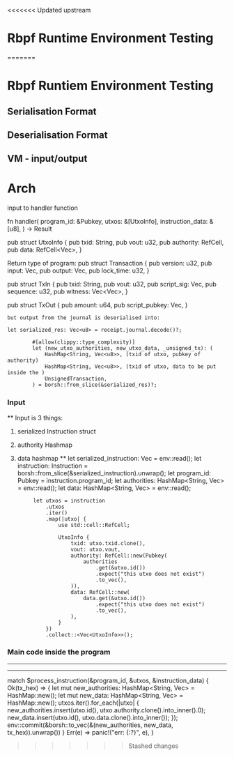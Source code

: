 <<<<<<< Updated upstream
# Rbpf Runtime Environment Testing
=======
# Rbpf Runtiem Environment Testing

## Serialisation Format

## Deserialisation Format

## VM - input/output

# Arch

input to handler function

fn handler(
    program_id: &Pubkey,
    utxos: &[UtxoInfo],
    instruction_data: &[u8],
) -> Result<Transaction>

pub struct UtxoInfo {
    pub txid: String,
    pub vout: u32,
    pub authority: RefCell<Pubkey>,
    pub data: RefCell<Vec<u8>>,
}

Return type of program:
pub struct Transaction {
    pub version: u32,
    pub input: Vec<TxIn>,
    pub output: Vec<TxOut>,
    pub lock_time: u32,
}

pub struct TxIn {
    pub txid: String,
    pub vout: u32,
    pub script_sig: Vec<u8>,
    pub sequence: u32,
    pub witness: Vec<Vec<u8>>,
}

pub struct TxOut {
    pub amount: u64,
    pub script_pubkey: Vec<u8>,
}

```
but output from the journal is deserialised into:

let serialized_res: Vec<u8> = receipt.journal.decode()?;

        #[allow(clippy::type_complexity)]
        let (new_utxo_authorities, new_utxo_data, _unsigned_tx): (
            HashMap<String, Vec<u8>>, (txid of utxo, pubkey of authority)
            HashMap<String, Vec<u8>>, (txid of utxo, data to be put inside the )
            UnsignedTransaction,
        ) = borsh::from_slice(&serialized_res)?;
```

### Input 
** 
Input is 3 things: 
1. serialized Instruction struct
2. authority Hashmap
3. data hashmap
**
            let serialized_instruction: Vec<u8> = env::read();
            let instruction: Instruction = borsh::from_slice(&serialized_instruction).unwrap();
            let program_id: Pubkey = instruction.program_id;
            let authorities: HashMap<String, Vec<u8>> = env::read();
            let data: HashMap<String, Vec<u8>> = env::read();

            let utxos = instruction
                .utxos
                .iter()
                .map(|utxo| {
                    use std::cell::RefCell;

                    UtxoInfo {
                        txid: utxo.txid.clone(),
                        vout: utxo.vout,
                        authority: RefCell::new(Pubkey(
                            authorities
                                .get(&utxo.id())
                                .expect("this utxo does not exist")
                                .to_vec(),
                        )),
                        data: RefCell::new(
                            data.get(&utxo.id())
                                .expect("this utxo does not exist")
                                .to_vec(),
                        ),
                    }
                })
                .collect::<Vec<UtxoInfo>>();

### Main code inside the program
***

***
 match $process_instruction(&program_id, &utxos, &instruction_data) {
                Ok(tx_hex) => {
                    let mut new_authorities: HashMap<String, Vec<u8>> = HashMap::new();
                    let mut new_data: HashMap<String, Vec<u8>> = HashMap::new();
                    utxos.iter().for_each(|utxo| {
                        new_authorities.insert(utxo.id(), utxo.authority.clone().into_inner().0);
                        new_data.insert(utxo.id(), utxo.data.clone().into_inner());
                    });
                    env::commit(&borsh::to_vec(&(new_authorities, new_data, tx_hex)).unwrap())
                }
                Err(e) => panic!("err: {:?}", e),
            }
>>>>>>> Stashed changes
